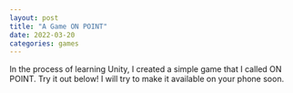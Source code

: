 ```yaml
---
layout: post
title: "A Game ON POINT"
date: 2022-03-20 
categories: games
---
```


In the process of learning Unity, I created a simple game that I called ON POINT. Try it out below! 
I will try to make it available on your phone soon.

<canvas id="unity-canvas" style="width: 600px; height: 400px; background: #231F20"></canvas>
<script src="../onpoint-webgl/Build/onpoint.loader.js"></script>
<script>
      createUnityInstance(document.querySelector("#unity-canvas"), {
        dataUrl: "Build/onpoint.data",
        frameworkUrl: "Build/onpoint.framework.js",
        codeUrl: "Build/onpoint.wasm",
        streamingAssetsUrl: "StreamingAssets",
        companyName: "Vojta",
        productName: "OnPoint",
        productVersion: "0.42",
      });
</script>


